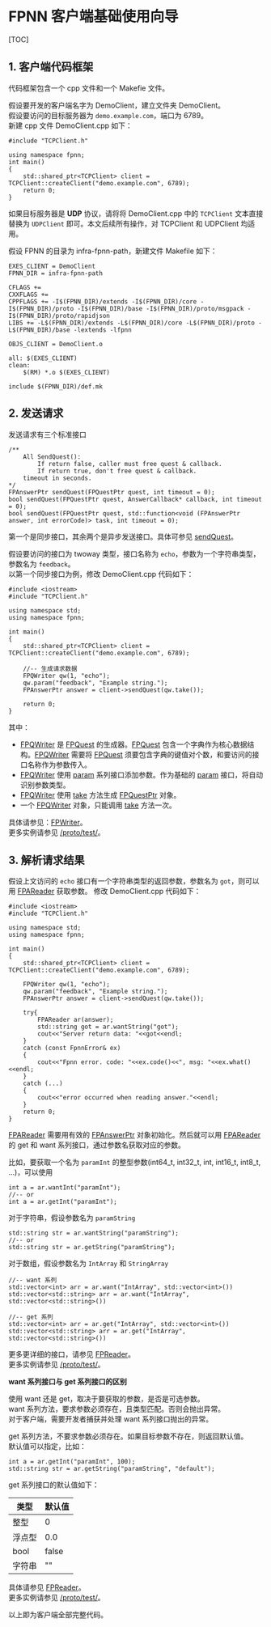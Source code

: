 # FPNN 客户端基础使用向导

[TOC]

## 1. 客户端代码框架

代码框架包含一个 cpp 文件和一个 Makefie 文件。

假设要开发的客户端名字为 DemoClient，建立文件夹 DemoClient。  
假设要访问的目标服务器为 `demo.example.com`，端口为 6789。  
新建 cpp 文件 DemoClient.cpp 如下：

	#include "TCPClient.h"
	 
	using namespace fpnn;
	int main()
	{
	    std::shared_ptr<TCPClient> client = TCPClient::createClient("demo.example.com", 6789);
	    return 0;
	}

如果目标服务器是 **UDP** 协议，请将将 DemoClient.cpp 中的 `TCPClient` 文本直接替换为 `UDPClient` 即可。本文后续所有操作，对 TCPClient 和 UDPClient 均适用。

假设 FPNN 的目录为 infra-fpnn-path，新建文件 Makefile 如下：

	EXES_CLIENT = DemoClient
	FPNN_DIR = infra-fpnn-path
	 
	CFLAGS +=
	CXXFLAGS +=
	CPPFLAGS += -I$(FPNN_DIR)/extends -I$(FPNN_DIR)/core -I$(FPNN_DIR)/proto -I$(FPNN_DIR)/base -I$(FPNN_DIR)/proto/msgpack -I$(FPNN_DIR)/proto/rapidjson
	LIBS += -L$(FPNN_DIR)/extends -L$(FPNN_DIR)/core -L$(FPNN_DIR)/proto -L$(FPNN_DIR)/base -lextends -lfpnn
	 
	OBJS_CLIENT = DemoClient.o
	 
	all: $(EXES_CLIENT)
	clean:
	    $(RM) *.o $(EXES_CLIENT)
	 
	include $(FPNN_DIR)/def.mk



## 2. 发送请求

发送请求有三个标准接口

	/**
	    All SendQuest():
	        If return false, caller must free quest & callback.
	        If return true, don't free quest & callback.
	    timeout in seconds.
	*/
	FPAnswerPtr sendQuest(FPQuestPtr quest, int timeout = 0);
	bool sendQuest(FPQuestPtr quest, AnswerCallback* callback, int timeout = 0);
	bool sendQuest(FPQuestPtr quest, std::function<void (FPAnswerPtr answer, int errorCode)> task, int timeout = 0);

第一个是同步接口，其余两个是异步发送接口。具体可参见 [sendQuest](APIs/core/Client.md#sendQuest)。

假设要访问的接口为 twoway 类型，接口名称为 `echo`，参数为一个字符串类型，参数名为 `feedback`。  
以第一个同步接口为例，修改 DemoClient.cpp 代码如下：

	#include <iostream>
	#include "TCPClient.h"
	 
	using namespace std;
	using namespace fpnn;
	 
	int main()
	{
	    std::shared_ptr<TCPClient> client = TCPClient::createClient("demo.example.com", 6789);
	     
	    //-- 生成请求数据
	    FPQWriter qw(1, "echo");
	    qw.param("feedback", "Example string.");
	    FPAnswerPtr answer = client->sendQuest(qw.take());
	    
	    return 0;
	}

其中：

+ [FPQWriter][] 是 [FPQuest][] 的生成器。[FPQuest][] 包含一个字典作为核心数据结构。[FPQWriter][] 需要将 [FPQuest][] 须要包含字典的键值对个数，和要访问的接口名称作为参数传入。
+ [FPQWriter][] 使用 [param](APIs/proto/FPWriter.md#param) 系列接口添加参数。作为基础的 [param](APIs/proto/FPWriter.md#param) 接口，将自动识别参数类型。
+ [FPQWriter][] 使用 [take](APIs/proto/FPWriter.md#take) 方法生成 [FPQuestPtr][FPQuest] 对象。
+ 一个 [FPQWriter][] 对象，只能调用 [take](APIs/proto/FPWriter.md#take) 方法一次。

具体请参见：[FPWriter](APIs/proto/FPWriter.md)。  
更多实例请参见 [/proto/test/](../../proto/test/)。



## 3. 解析请求结果

假设上文访问的 `echo` 接口有一个字符串类型的返回参数，参数名为 `got`，则可以用 [FPAReader][] 获取参数。
修改 DemoClient.cpp 代码如下：

	#include <iostream>
	#include "TCPClient.h"
	 
	using namespace std;
	using namespace fpnn;
	 
	int main()
	{
	    std::shared_ptr<TCPClient> client = TCPClient::createClient("demo.example.com", 6789);
	     
	    FPQWriter qw(1, "echo");
	    qw.param("feedback", "Example string.");
	    FPAnswerPtr answer = client->sendQuest(qw.take());
	 
	    try{
	        FPAReader ar(answer);
	        std::string got = ar.wantString("got");
	        cout<<"Server return data: "<<got<<endl;
	    }
	    catch (const FpnnError& ex)
	    {
	        cout<<"Fpnn error. code: "<<ex.code()<<", msg: "<<ex.what()<<endl;
	    } 
	    catch (...)
	    {
	        cout<<"error occurred when reading answer."<<endl;
	    }
	    return 0;
	}

[FPAReader][] 需要用有效的 [FPAnswerPtr][FPAnswer] 对象初始化。然后就可以用 [FPAReader][] 的 get 和 want 系列接口，通过参数名获取对应的参数。

比如，要获取一个名为 `paramInt` 的整型参数(int64_t, int32_t, int, int16_t, int8_t, ...)，可以使用

	int a = ar.wantInt("paramInt");
	//-- or
	int a = ar.getInt("paramInt");

对于字符串，假设参数名为 `paramString`

	std::string str = ar.wantString("paramString");
	//-- or
	std::string str = ar.getString("paramString");

对于数组，假设参数名为 `IntArray` 和 `StringArray`

	//-- want 系列
	std::vector<int> arr = ar.want("IntArray", std::vector<int>())
	std::vector<std::string> arr = ar.want("IntArray", std::vector<std::string>())
	
	//-- get 系列
	std::vector<int> arr = ar.get("IntArray", std::vector<int>())
	std::vector<std::string> arr = ar.get("IntArray", std::vector<std::string>())

更多更详细的接口，请参见 [FPReader][]。  
更多实例请参见 [/proto/test/](../../proto/test/)。

**want 系列接口与 get 系列接口的区别**

使用 want 还是 get，取决于要获取的参数，是否是可选参数。  
want 系列方法，要求参数必须存在，且类型匹配。否则会抛出异常。  
对于客户端，需要开发者捕获并处理 want 系列接口抛出的异常。

get 系列方法，不要求参数必须存在。如果目标参数不存在，则返回默认值。  
默认值可以指定，比如：

	int a = ar.getInt("paramInt", 100);
	std::string str = ar.getString("paramString", "default");

get 系列接口的默认值如下：

| 类型 | 默认值 |
|--|--|
| 整型 | 0 |
| 浮点型 | 0.0 |
| bool | false |
| 字符串 | "" |


具体请参见 [FPReader][]。  
更多实例请参见 [/proto/test/](../../proto/test/)。

以上即为客户端全部完整代码。


[FPQuest]: APIs/proto/FPQuest.md
[FPAnswer]: APIs/proto/FPAnswer.md
[FPQWriter]: APIs/proto/FPWriter.md#FPQWriter
[FPReader]: APIs/proto/FPReader.md#FPReader
[FPAReader]: APIs/proto/FPReader.md#FPAReader
